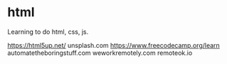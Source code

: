 # html
Learning to do html, css, js.

https://html5up.net/
unsplash.com
https://www.freecodecamp.org/learn
automatetheboringstuff.com
weworkremotely.com
remoteok.io
